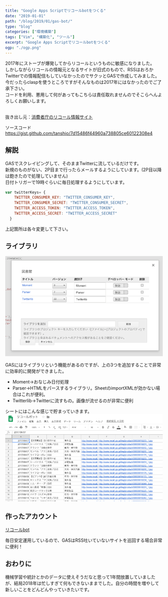 ```yaml
---
title: "Google Apps Scriptでリコールbotをつくる"
date: "2019-01-01"
path: "/blog/2019/01/gas-bot/"
type: "blog"
categories: ["環境構築"]
tags: ["Vim", "構築化", "ツール"]
excerpt: "Google Apps Scriptでリコールbotをつくる"
ogp: "./ogp.png"
---
```


<!-- wp:paragraph -->
<p>2017年にストーブが爆発してからリコールというものに敏感になりました。<br>しかしながらリコールの情報元となるサイトが旧式のもので、RSSはおろかTwitterでの情報配信もしていなかったのでサクッとGASで作成してみました。<br>今だったらclaspを使うところですがそんなものは2017年にはなかったのでご了承下さい。<br>コードを利用、悪用して何があってもこちらは責任取れませんのでそこらへんよろしくお願いします。<br><br></p>
<!-- /wp:paragraph -->

<p>抜き出し元：<a href="http://www.recall.go.jp/new/" target="_blank">消費者庁のリコール情報サイト</a></p>

<!-- wp:paragraph -->
<p>ソースコード<br><a href="https://gist.github.com/tanshio/7d15486f44960a738805ce60122308e4" target="_blank">https://gist.github.com/tanshio/7d15486f44960a738805ce60122308e4</a></p>
<!-- /wp:paragraph -->

<!-- wp:heading -->
## 解説
<!-- /wp:heading -->

<!-- wp:paragraph -->
<p>GASでスクレイピングして、そのままTwitterに流しているだけです。<br>新規のものがない、2P目まで行ったらメールするようにしています。(2P目以降は飽きたので処理していません)<br>日付トリガーで19時ぐらいに毎日処理するようにしています。</p>
<!-- /wp:paragraph -->

<!-- wp:code -->
```js
var twitterKeys= {
    TWITTER_CONSUMER_KEY: "TWITTER_CONSUMER_KEY",
    TWITTER_CONSUMER_SECRET: "TWITTER_CONSUMER_SECRET",
    TWITTER_ACCESS_TOKEN: "TWITTER_ACCESS_TOKEN",
    TWITTER_ACCESS_SECRET: "TWITTER_ACCESS_SECRET"    
  }
```
<!-- /wp:code -->

<!-- wp:paragraph -->
<p>上記箇所は各々変更して下さい。</p>
<!-- /wp:paragraph -->

<!-- wp:heading -->
## ライブラリ
<!-- /wp:heading -->

![](image.png)

<!-- wp:paragraph -->
<p>GASにはライブラリという機能があるのですが、上の3つを追加することで非常に効率的に開発ができました。<br></p>
<!-- /wp:paragraph -->

<!-- wp:list -->
<ul><li>Moment→おなじみ日付処理</li><li>Parser→HTMLをパースするライブラリ。SheetのimportXMLが効かない場合はこれが便利。</li><li>Twitterlib→Twitterに流すもの。画像が流せるのが非常に便利</li></ul>
<!-- /wp:list -->

シートにはこんな感じで貯まっていきます。
![](87fe885a40d813bc9ee2a6b7921d3499.png)


## 作ったアカウント


<div class="wp-block-embed__wrapper">
<a href="https://twitter.com/recall_bot_" target="_blank">リコールbot</a>
</div>


<p>毎日安定運用しているので、GASはRSS吐いていないサイトを巡回する場合非常に便利！</p>

## おわりに

機械学習や統計とかのデータに使えそうだなと思って1年間放置していましたが、結局2018年は忙しすぎて何もできないままでした。自分の時間を増やして新しいことをどんどんやっていきたいです。

